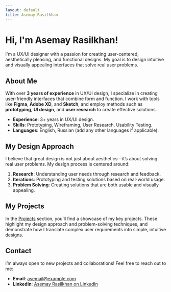 ```yaml
---
layout: default
title: Asemay Rasilkhan
---
```


# Hi, I'm **Asemay Rasilkhan**!

I'm a UX/UI designer with a passion for creating user-centered, aesthetically pleasing, and functional designs. My goal is to design intuitive and visually appealing interfaces that solve real user problems.

## About Me

With over **3 years of experience** in UX/UI design, I specialize in creating user-friendly interfaces that combine form and function. I work with tools like **Figma**, **Adobe XD**, and **Sketch**, and employ methods such as **prototyping**, **UI design**, and **user research** to create effective solutions.

- **Experience**: 3+ years in UX/UI design.
- **Skills**: Prototyping, Wireframing, User Research, Usability Testing.
- **Languages**: English, Russian (add any other languages if applicable).

## My Design Approach

I believe that great design is not just about aesthetics—it’s about solving real user problems. My design process is centered around:
1. **Research**: Understanding user needs through research and feedback.
2. **Iterations**: Prototyping and testing solutions based on real-world usage.
3. **Problem Solving**: Creating solutions that are both usable and visually appealing.

## My Projects

In the [Projects](projects.md) section, you’ll find a showcase of my key projects. These highlight my design approach and problem-solving techniques, and demonstrate how I translate complex user requirements into simple, intuitive designs.

## Contact

I’m always open to new projects and collaborations! Feel free to reach out to me:

- **Email**: [asemail@example.com](mailto:asemail@example.com)
- **LinkedIn**: [Asemay Rasilkhan on LinkedIn](https://www.linkedin.com/in/asemayer)
